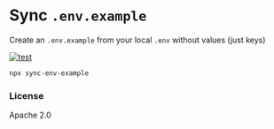 # Sync `.env.example`

Create an `.env.example` from your local `.env` without values (just keys) 

[![test](https://github.com/seanghay/sync-env-example/actions/workflows/test.yml/badge.svg)](https://github.com/seanghay/sync-env-example/actions/workflows/test.yml)

```sh
npx sync-env-example
```


### License

Apache 2.0

